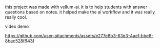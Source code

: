 this project was made with vellum-ai. 
it is to help students with answer questions based on notes. 
it helped make the ai workflow and it was really really cool. 


video demo 

https://github.com/user-attachments/assets/e277e8b3-63e3-4aef-bbe8-8bae528f643f
